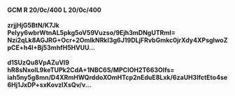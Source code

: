 #### GCM R 20/0c/400 L 20/0c/400
**zrjjHjG5BtN/K7Jk**<br/>**Pelyy6wbrWtnAL5pkg5oV59Vuzso/9Ejh3mDNgUTRmI=**<br/>**Nzi2qLk8AGJRG+Ocr+2OmlkNRkI3g6J19DLjFRvbGmkc0jrXdy4XPsglwoZpCE+h4I+Bj53mhfH5HVUU...**<br/><br/>
**d1SUzQu8VpAZuVI9**<br/>**hR8sNxoIL9keTUPk2CdA+1NBC6S/MPCIOH2T663Olfs=**<br/>**iah5ny5g8mn/D4XRmHWQrddoXOmHTcp2nEduE8Lxk/6zaUH3lfctEto4se6Hj1JxDP+sxKovzlXsQv/v...**